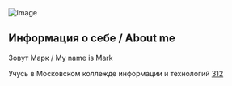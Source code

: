 <img src = "https://sun9-26.userapi.com/impg/jQaCxOQ72KZl5M49gT0bp5iE_GrJHkDBjELpkw/PGUbyCY5ooI.jpg?size=1280x720&quality=96&sign=2ba785fb8c04dec25b10970829352e74&type=album" alt = "Image">
<h2 style = "text-aligh=center">Информация о себе / About me</h2>
<p>Зовут Марк / My name is Mark</p>
<p>Учусь в Московском коллежде информации и технологий <a href="vk.com">312</a></p>
<!-- ![Anurag's GitHub stats](https://github-readme-stats.vercel.app/api?username=WarkingMark&show_icons=true&theme=radical&border_color=red)

[![Top Langs](https://github-readme-stats.vercel.app/api/top-langs/?username=WarkingMark&bg_color=black)](https://github.com/anuraghazra/github-readme-stats) -->
<!--
**WarkingMark/WarkingMark** is a ✨ _special_ ✨ repository because its `README.md` (this file) appears on your GitHub profile.

Here are some ideas to get you started:

- 🔭 I’m currently working on ... something
- 🌱 I’m currently learning ...
- 👯 I’m looking to collaborate on ...
- 🤔 I’m looking for help with ...
- 💬 Ask me about ...
- 📫 How to reach me: ...
- 😄 Pronouns: ...
- ⚡ Fun fact: ...
-->
